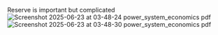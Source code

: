 Reserve is important but complicated
![Screenshot 2025-06-23 at 03-48-24 power_system_economics pdf](https://github.com/user-attachments/assets/4e336aa2-9e4c-4012-9565-d970e7ce4977)
![Screenshot 2025-06-23 at 03-48-30 power_system_economics pdf](https://github.com/user-attachments/assets/d631c252-da19-48e0-89b7-0516ab90a258)
